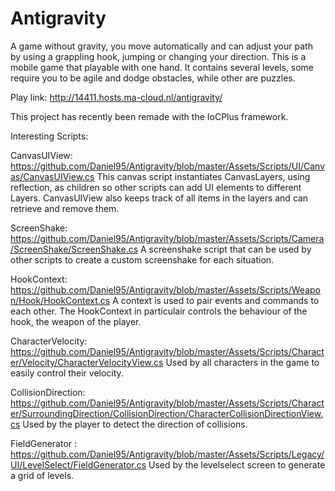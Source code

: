 # Antigravity
A game without gravity, you move automatically and can adjust your path by using a grappling hook, jumping or changing your direction.
This is a mobile game that playable with one hand. It contains several levels, some require you to be agile and dodge obstacles, while other are puzzles.

Play link: http://14411.hosts.ma-cloud.nl/antigravity/

This project has recently been remade with the IoCPlus framework.

Interesting Scripts:

CanvasUIView: https://github.com/Daniel95/Antigravity/blob/master/Assets/Scripts/UI/Canvas/CanvasUIView.cs
This canvas script instantiates CanvasLayers, using reflection, as children so other scripts can add UI elements to different Layers.
CanvasUIView also keeps track of all items in the layers and can retrieve and remove them.

ScreenShake: https://github.com/Daniel95/Antigravity/blob/master/Assets/Scripts/Camera/ScreenShake/ScreenShake.cs
A screenshake script that can be used by other scripts to create a custom screenshake for each situation.

HookContext: https://github.com/Daniel95/Antigravity/blob/master/Assets/Scripts/Weapon/Hook/HookContext.cs
A context is used to pair events and commands to each other.
The HookContext in particulair controls the behaviour of the hook, the weapon of the player.

CharacterVelocity: https://github.com/Daniel95/Antigravity/blob/master/Assets/Scripts/Character/Velocity/CharacterVelocityView.cs
Used by all characters in the game to easily control their velocity.

CollisionDirection: https://github.com/Daniel95/Antigravity/blob/master/Assets/Scripts/Character/SurroundingDirection/CollisionDirection/CharacterCollisionDirectionView.cs
Used by the player to detect the direction of collisions.

FieldGenerator : https://github.com/Daniel95/Antigravity/blob/master/Assets/Scripts/Legacy/UI/LevelSelect/FieldGenerator.cs
Used by the levelselect screen to generate a grid of levels.